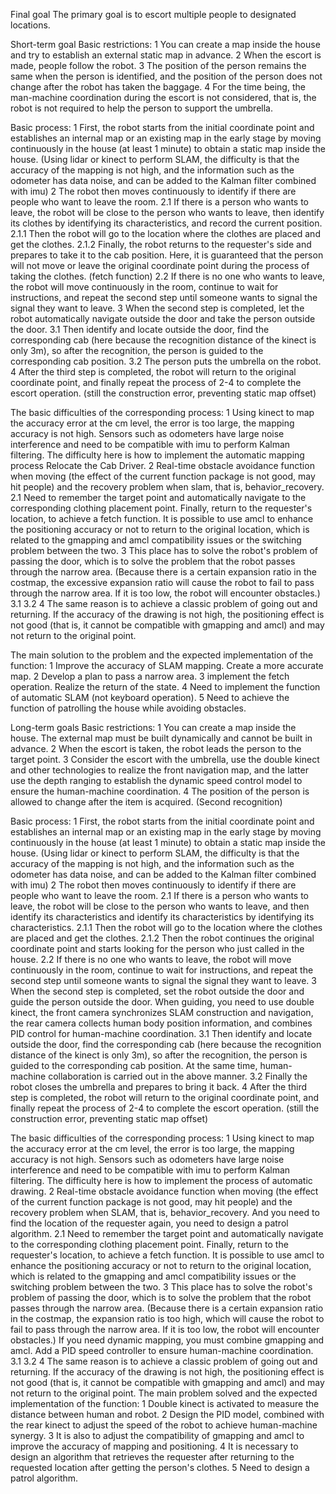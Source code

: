 Final goal
The primary goal is to escort multiple people to designated locations.

Short-term goal
Basic restrictions:
1 You can create a map inside the house and try to establish an external static map in advance.
2 When the escort is made, people follow the robot.
3 The position of the person remains the same when the person is identified, and the position of the person does not change after the robot has taken the baggage.
4 For the time being, the man-machine coordination during the escort is not considered, that is, the robot is not required to help the person to support the umbrella.

Basic process:
1 First, the robot starts from the initial coordinate point and establishes an internal map or an existing map in the early stage by moving continuously in the house (at least 1 minute) to obtain a static map inside the house. (Using lidar or kinect to perform SLAM, the difficulty is that the accuracy of the mapping is not high, and the information such as the odometer has data noise, and can be added to the Kalman filter combined with imu)
2 The robot then moves continuously to identify if there are people who want to leave the room.
2.1 If there is a person who wants to leave, the robot will be close to the person who wants to leave, then identify its clothes by identifying its characteristics, and record the current position.
2.1.1 Then the robot will go to the location where the clothes are placed and get the clothes.
2.1.2 Finally, the robot returns to the requester's side and prepares to take it to the cab position. Here, it is guaranteed that the person will not move or leave the original coordinate point during the process of taking the clothes. (fetch function)
2.2 If there is no one who wants to leave, the robot will move continuously in the room, continue to wait for instructions, and repeat the second step until someone wants to signal the signal they want to leave.
3 When the second step is completed, let the robot automatically navigate outside the door and take the person outside the door.
3.1 Then identify and locate outside the door, find the corresponding cab (here because the recognition distance of the kinect is only 3m), so after the recognition, the person is guided to the corresponding cab position.
3.2 The person puts the umbrella on the robot.
4 After the third step is completed, the robot will return to the original coordinate point, and finally repeat the process of 2-4 to complete the escort operation. (still the construction error, preventing static map offset)

The basic difficulties of the corresponding process:
1 Using kinect to map the accuracy error at the cm level, the error is too large, the mapping accuracy is not high. Sensors such as odometers have large noise interference and need to be compatible with imu to perform Kalman filtering. The difficulty here is how to implement the automatic mapping process Relocate the Cab Driver.
2 Real-time obstacle avoidance function when moving (the effect of the current function package is not good, may hit people) and the recovery problem when slam, that is, behavior_recovery.
2.1 Need to remember the target point and automatically navigate to the corresponding clothing placement point. Finally, return to the requester's location, to achieve a fetch function. It is possible to use amcl to enhance the positioning accuracy or not to return to the original location, which is related to the gmapping and amcl compatibility issues or the switching problem between the two.
3 This place has to solve the robot's problem of passing the door, which is to solve the problem that the robot passes through the narrow area. (Because there is a certain expansion ratio in the costmap, the excessive expansion ratio will cause the robot to fail to pass through the narrow area. If it is too low, the robot will encounter obstacles.)
3.1 3.2 4 The same reason is to achieve a classic problem of going out and returning. If the accuracy of the drawing is not high, the positioning effect is not good (that is, it cannot be compatible with gmapping and amcl) and may not return to the original point.

The main solution to the problem and the expected implementation of the function:
1 Improve the accuracy of SLAM mapping. Create a more accurate map.
2 Develop a plan to pass a narrow area.
3 implement the fetch operation. Realize the return of the state.
4 Need to implement the function of automatic SLAM (not keyboard operation).
5 Need to achieve the function of patrolling the house while avoiding obstacles.


Long-term goals
Basic restrictions:
1 You can create a map inside the house. The external map must be built dynamically and cannot be built in advance.
2 When the escort is taken, the robot leads the person to the target point.
3 Consider the escort with the umbrella, use the double kinect and other technologies to realize the front navigation map, and the latter use the depth ranging to establish the dynamic speed control model to ensure the human-machine coordination.
4 The position of the person is allowed to change after the item is acquired. (Second recognition)

Basic process:
1 First, the robot starts from the initial coordinate point and establishes an internal map or an existing map in the early stage by moving continuously in the house (at least 1 minute) to obtain a static map inside the house. (Using lidar or kinect to perform SLAM, the difficulty is that the accuracy of the mapping is not high, and the information such as the odometer has data noise, and can be added to the Kalman filter combined with imu)
2 The robot then moves continuously to identify if there are people who want to leave the room.
2.1 If there is a person who wants to leave, the robot will be close to the person who wants to leave, and then identify its characteristics and identify its characteristics by identifying its characteristics.
2.1.1 Then the robot will go to the location where the clothes are placed and get the clothes.
2.1.2 Then the robot continues the original coordinate point and starts looking for the person who just called in the house.
2.2 If there is no one who wants to leave, the robot will move continuously in the room, continue to wait for instructions, and repeat the second step until someone wants to signal the signal they want to leave.
3 When the second step is completed, set the robot outside the door and guide the person outside the door. When guiding, you need to use double kinect, the front camera synchronizes SLAM construction and navigation, the rear camera collects human body position information, and combines PID control for human-machine coordination.
3.1 Then identify and locate outside the door, find the corresponding cab (here because the recognition distance of the kinect is only 3m), so after the recognition, the person is guided to the corresponding cab position. At the same time, human-machine collaboration is carried out in the above manner.
3.2 Finally the robot closes the umbrella and prepares to bring it back.
4 After the third step is completed, the robot will return to the original coordinate point, and finally repeat the process of 2-4 to complete the escort operation. (still the construction error, preventing static map offset)

The basic difficulties of the corresponding process:
1 Using kinect to map the accuracy error at the cm level, the error is too large, the mapping accuracy is not high. Sensors such as odometers have large noise interference and need to be compatible with imu to perform Kalman filtering. The difficulty here is how to implement the process of automatic drawing.
2 Real-time obstacle avoidance function when moving (the effect of the current function package is not good, may hit people) and the recovery problem when SLAM, that is, behavior_recovery. And you need to find the location of the requester again, you need to design a patrol algorithm.
2.1 Need to remember the target point and automatically navigate to the corresponding clothing placement point. Finally, return to the requester's location, to achieve a fetch function. It is possible to use amcl to enhance the positioning accuracy or not to return to the original location, which is related to the gmapping and amcl compatibility issues or the switching problem between the two.
3 This place has to solve the robot's problem of passing the door, which is to solve the problem that the robot passes through the narrow area. (Because there is a certain expansion ratio in the costmap, the expansion ratio is too high, which will cause the robot to fail to pass through the narrow area. If it is too low, the robot will encounter obstacles.) If you need dynamic mapping, you must combine gmapping and amcl. Add a PID speed controller to ensure human-machine coordination.
3.1 3.2 4 The same reason is to achieve a classic problem of going out and returning. If the accuracy of the drawing is not high, the positioning effect is not good (that is, it cannot be compatible with gmapping and amcl) and may not return to the original point.
The main problem solved and the expected implementation of the function:
1 Double kinect is activated to measure the distance between human and robot.
2 Design the PID model, combined with the rear kinect to adjust the speed of the robot to achieve human-machine synergy.
3 It is also to adjust the compatibility of gmapping and amcl to improve the accuracy of mapping and positioning.
4 It is necessary to design an algorithm that retrieves the requester after returning to the requested location after getting the person's clothes.
5 Need to design a patrol algorithm.